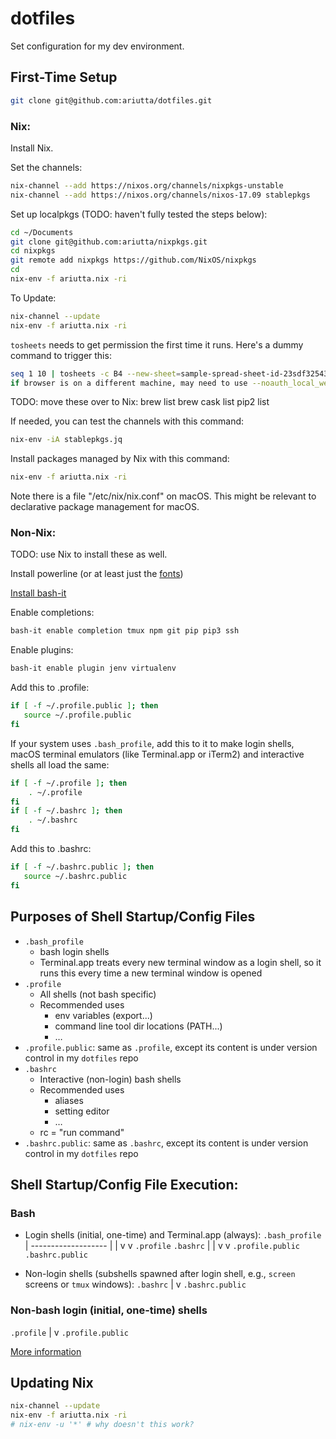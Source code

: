# dotfiles

Set configuration for my dev environment.

## First-Time Setup

```sh
git clone git@github.com:ariutta/dotfiles.git
```

### Nix:
Install Nix.

Set the channels:
```sh
nix-channel --add https://nixos.org/channels/nixpkgs-unstable
nix-channel --add https://nixos.org/channels/nixos-17.09 stablepkgs
```

Set up localpkgs (TODO: haven't fully tested the steps below):
```sh
cd ~/Documents
git clone git@github.com:ariutta/nixpkgs.git
cd nixpkgs
git remote add nixpkgs https://github.com/NixOS/nixpkgs
cd
nix-env -f ariutta.nix -ri
```

To Update:
```sh
nix-channel --update
nix-env -f ariutta.nix -ri
```

`tosheets` needs to get permission the first time it runs.
Here's a dummy command to trigger this:
```sh
seq 1 10 | tosheets -c B4 --new-sheet=sample-spread-sheet-id-23sdf32543fs
if browser is on a different machine, may need to use --noauth_local_webserver
```

TODO: move these over to Nix:
brew list
brew cask list
pip2 list


If needed, you can test the channels with this command:
```sh
nix-env -iA stablepkgs.jq 
```

Install packages managed by Nix with this command:
```sh
nix-env -f ariutta.nix -ri
```

Note there is a file "/etc/nix/nix.conf" on macOS. This might be relevant to declarative package management for macOS.

### Non-Nix:
TODO: use Nix to install these as well.

Install powerline (or at least just the [fonts](https://github.com/powerline/fonts))

[Install bash-it](https://github.com/Bash-it/bash-it#install)

Enable completions:
```sh
bash-it enable completion tmux npm git pip pip3 ssh
```

Enable plugins:
```sh
bash-it enable plugin jenv virtualenv
```

Add this to .profile:
```sh
if [ -f ~/.profile.public ]; then
   source ~/.profile.public
fi
```

If your system uses `.bash_profile`, add this to it to make login shells, macOS terminal emulators (like Terminal.app or iTerm2) and interactive shells all load the same:
```sh
if [ -f ~/.profile ]; then
	. ~/.profile
fi
if [ -f ~/.bashrc ]; then
	. ~/.bashrc
fi
```

Add this to .bashrc: 
```sh
if [ -f ~/.bashrc.public ]; then
   source ~/.bashrc.public
fi
```

## Purposes of Shell Startup/Config Files
* `.bash_profile`
    * bash login shells
    * Terminal.app treats every new terminal window as a login shell, so it runs this every time a new terminal window is opened
* `.profile`
    * All shells (not bash specific)
    * Recommended uses
      * env variables (export...)
      * command line tool dir locations (PATH...)
      * …
* `.profile.public`: same as `.profile`, except its content is under version control in my `dotfiles` repo
* `.bashrc`
    * Interactive (non-login) bash shells
    * Recommended uses
      * aliases
      * setting editor
      * …
    * rc = "run command"
* `.bashrc.public`: same as `.bashrc`, except its content is under version control in my `dotfiles` repo

## Shell Startup/Config File Execution:
### Bash
* Login shells (initial, one-time) and Terminal.app (always):
          `.bash_profile`
                 |
        -------------------
        |                 |
        v                 v
   `.profile`         `.bashrc`
        |                 |
        v                 v
`.profile.public`  `.bashrc.public`

* Non-login shells (subshells spawned after login shell, e.g., `screen` screens or `tmux` windows):
   `.bashrc`
       |
       v
`.bashrc.public`              

### Non-bash login (initial, one-time) shells
   `.profile`
        |
        v
`.profile.public`

[More information](https://serverfault.com/questions/261802/what-are-the-functional-differences-between-profile-bash-profile-and-bashrc)

## Updating Nix

```sh
nix-channel --update
nix-env -f ariutta.nix -ri
# nix-env -u '*' # why doesn't this work?
```
